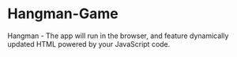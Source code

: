 # Hangman-Game
Hangman - The app will run in the browser, and feature dynamically updated HTML powered by your JavaScript code.
